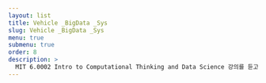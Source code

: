 ```yaml
---
layout: list
title: Vehicle _BigData _Sys
slug: Vehicle _BigData _Sys
menu: true
submenu: true
order: 8
description: >
  MIT 6.0002 Intro to Computational Thinking and Data Science 강의를 듣고 정리하였습니다. 
---
```


